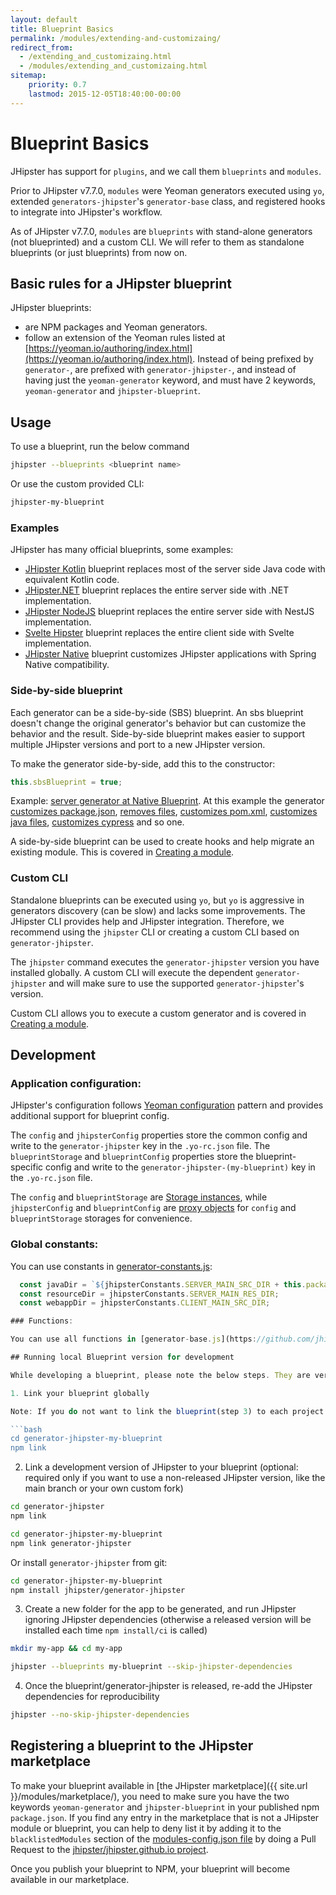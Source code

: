 ```yaml
---
layout: default
title: Blueprint Basics
permalink: /modules/extending-and-customizaing/
redirect_from:
  - /extending_and_customizaing.html
  - /modules/extending_and_customizaing.html
sitemap:
    priority: 0.7
    lastmod: 2015-12-05T18:40:00-00:00
---
```


# <i class="fa fa-cube"></i> Blueprint Basics

JHipster has support for `plugins`, and we call them `blueprints` and `modules`.

Prior to JHipster v7.7.0, `modules` were Yeoman generators executed using `yo`, extended `generators-jhipster`'s `generator-base` class, and registered hooks to integrate into JHipster's workflow.

As of JHipster v7.7.0, `modules` are `blueprints` with stand-alone generators (not blueprinted) and a custom CLI.
We will refer to them as standalone blueprints (or just blueprints) from now on.

## Basic rules for a JHipster blueprint

JHipster blueprints:

- are NPM packages and Yeoman generators.
- follow an extension of the Yeoman rules listed at [https://yeoman.io/authoring/index.html](https://yeoman.io/authoring/index.html). Instead of being prefixed by `generator-`, are prefixed with `generator-jhipster-`, and instead of having just the `yeoman-generator` keyword, and must have 2 keywords, `yeoman-generator` and `jhipster-blueprint`.

## Usage

To use a blueprint, run the below command

```bash
jhipster --blueprints <blueprint name>
```

Or use the custom provided CLI:

```bash
jhipster-my-blueprint
```

### Examples

JHipster has many official blueprints, some examples:

- [JHipster Kotlin](https://github.com/jhipster/jhipster-kotlin) blueprint replaces most of the server side Java code with equivalent Kotlin code.
- [JHipster.NET](https://github.com/jhipster/jhipster-dotnetcore) blueprint replaces the entire server side with .NET implementation.
- [JHipster NodeJS](https://github.com/jhipster/generator-jhipster-nodejs) blueprint replaces the entire server side with NestJS implementation.
- [Svelte Hipster](https://github.com/jhipster/generator-jhipster-svelte) blueprint replaces the entire client side with Svelte implementation.
- [JHipster Native](https://github.com/jhipster/generator-jhipster-native) blueprint customizes JHipster applications with Spring Native compatibility.

### Side-by-side blueprint

Each generator can be a side-by-side (SBS) blueprint. An sbs blueprint doesn't change the original generator's behavior but can customize the behavior and the result.
Side-by-side blueprint makes easier to support multiple JHipster versions and port to a new JHipster version.

To make the generator side-by-side, add this to the constructor:

```js
this.sbsBlueprint = true;
```

Example: [server generator at Native Blueprint](https://github.com/jhipster/generator-jhipster-native/blob/bb9c042f6bc70a26ba8037e951c93dc1d1820983/generators/server/generator.mjs#L17).
At this example the generator [customizes package.json](https://github.com/jhipster/generator-jhipster-native/blob/bb9c042f6bc70a26ba8037e951c93dc1d1820983/generators/server/generator.mjs#L26-L35), [removes files](https://github.com/jhipster/generator-jhipster-native/blob/bb9c042f6bc70a26ba8037e951c93dc1d1820983/generators/server/generator.mjs#L37-L40), [customizes pom.xml](https://github.com/jhipster/generator-jhipster-native/blob/bb9c042f6bc70a26ba8037e951c93dc1d1820983/generators/server/generator.mjs#L42-L186), [customizes java files](https://github.com/jhipster/generator-jhipster-native/blob/bb9c042f6bc70a26ba8037e951c93dc1d1820983/generators/server/generator.mjs#L211-L307), [customizes cypress](https://github.com/jhipster/generator-jhipster-native/blob/bb9c042f6bc70a26ba8037e951c93dc1d1820983/generators/server/generator.mjs#L321-L329) and so one.

A side-by-side blueprint can be used to create hooks and help migrate an existing module. This is covered in [Creating a module](/modules/creating-a-module).

### Custom CLI

Standalone blueprints can be executed using `yo`, but `yo` is aggressive in generators discovery (can be slow) and lacks some improvements. The JHipster CLI provides help and JHipster integration.
Therefore, we recommend using the `jhipster` CLI or creating a custom CLI based on `generator-jhipster`.

The `jhipster` command executes the `generator-jhipster` version you have installed globally.
A custom CLI will execute the dependent `generator-jhipster` and will make sure to use the supported `generator-jhipster`'s version.

Custom CLI allows you to execute a custom generator and is covered in [Creating a module](/modules/creating-a-module).

## Development

### Application configuration:

JHipster's configuration follows [Yeoman configuration](https://yeoman.io/authoring/storage.html) pattern and provides additional support for blueprint config.

The `config` and `jhipsterConfig` properties store the common config and write to the `generator-jhipster` key in the `.yo-rc.json` file.
The `blueprintStorage` and `blueprintConfig` properties store the blueprint-specific config and write to the `generator-jhipster-(my-blueprint)` key in the `.yo-rc.json` file.

The `config` and `blueprintStorage` are [Storage instances](https://yeoman.github.io/generator/Storage.html), 
while `jhipsterConfig` and `blueprintConfig` are [proxy objects](https://yeoman.github.io/generator/Storage.html#createProxy) for `config` and `blueprintStorage` storages for convenience.

### Global constants:

You can use constants in [generator-constants.js](https://github.com/jhipster/generator-jhipster/blob/main/generators/generator-constants.js):

```javascript
  const javaDir = `${jhipsterConstants.SERVER_MAIN_SRC_DIR + this.packageFolder}/`;
  const resourceDir = jhipsterConstants.SERVER_MAIN_RES_DIR;
  const webappDir = jhipsterConstants.CLIENT_MAIN_SRC_DIR;

### Functions:

You can use all functions in [generator-base.js](https://github.com/jhipster/generator-jhipster/blob/main/generators/generator-base.js):

## Running local Blueprint version for development

While developing a blueprint, please note the below steps. They are very important.

1. Link your blueprint globally 

Note: If you do not want to link the blueprint(step 3) to each project being created.

```bash
cd generator-jhipster-my-blueprint
npm link
```

2. Link a development version of JHipster to your blueprint (optional: required only if you want to use a non-released JHipster version, like the main branch or your own custom fork)

```bash
cd generator-jhipster
npm link

cd generator-jhipster-my-blueprint
npm link generator-jhipster
```

Or install `generator-jhipster` from git:

```bash
cd generator-jhipster-my-blueprint
npm install jhipster/generator-jhipster
```

3. Create a new folder for the app to be generated, and run JHipster ignoring JHipster dependencies (otherwise a released version will be installed each time `npm install/ci` is called)

```bash
mkdir my-app && cd my-app

jhipster --blueprints my-blueprint --skip-jhipster-dependencies
```

4. Once the blueprint/generator-jhipster is released, re-add the JHipster dependencies for reproducibility

```bash
jhipster --no-skip-jhipster-dependencies
```

## Registering a blueprint to the JHipster marketplace

To make your blueprint available in [the JHipster marketplace]({{ site.url }}/modules/marketplace/), you need to make sure you have the two keywords `yeoman-generator` and `jhipster-blueprint` in your published npm `package.json`.
If you find any entry in the marketplace that is not a JHipster module or blueprint, you can help to deny list it by adding it to the `blacklistedModules` section of the [modules-config.json file](https://github.com/jhipster/jhipster.github.io/blob/main/modules/marketplace/data/modules-config.json) by doing a Pull Request to the [jhipster/jhipster.github.io project](https://github.com/jhipster/jhipster.github.io).


Once you publish your blueprint to NPM, your blueprint will become available in our marketplace.
